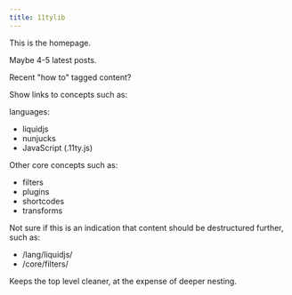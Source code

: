 ```yaml
---
title: 11tylib
---
```


This is the homepage.

Maybe 4-5 latest posts.

Recent "how to" tagged content?

Show links to concepts such as:

languages:
- liquidjs
- nunjucks
- JavaScript (.11ty.js)

Other core concepts such as:
- filters
- plugins
- shortcodes
- transforms

Not sure if this is an indication that content should be destructured further, such as:

- /lang/liquidjs/
- /core/filters/

Keeps the top level cleaner, at the expense of deeper nesting.

